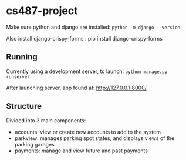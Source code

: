 # cs487-project

Make sure python and django are installed: `python -m django --version`

Also install django-crispy-forms : pip install django-crispy-forms

## Running

Currently using a development server, to launch: `python manage.py runserver`

After launching server, app found at: <http://127.0.0.1:8000/>

## Structure

Divided into 3 main components:

* accounts: view or create new accounts to add to the system
* parkview: manages parking spot states, and displays views of the parking garages
* payments: manage and view future and past payments
